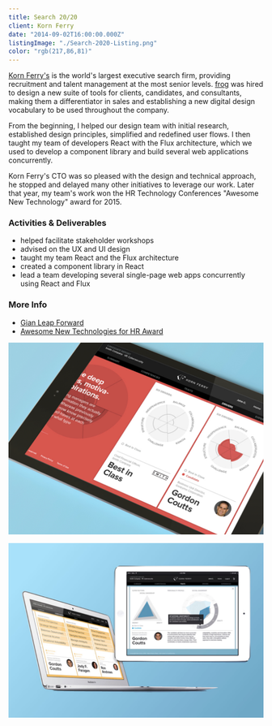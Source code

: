 ```yaml
---
title: Search 20/20
client: Korn Ferry
date: "2014-09-02T16:00:00.000Z"
listingImage: "./Search-2020-Listing.png"
color: "rgb(217,86,81)"
---
```


[Korn Ferry's](https://www.kornferry.com) is the world's largest executive search firm, providing recruitment and talent management at the most senior levels. [frog](https://www.frogdesign.com/) was hired to design a new suite of tools for clients, candidates, and consultants, making them a differentiator in sales and establishing a new digital design vocabulary to be used throughout the company.

From the beginning, I helped our design team with initial research, established design principles, simplified and redefined user flows. I then taught my team of developers React with the Flux architecture, which we used to develop a component library and build several web applications concurrently.

Korn Ferry's CTO was so pleased with the design and technical approach, he stopped and delayed many other initiatives to leverage our work. Later that year, my team's work won the HR Technology Conferences "Awesome New Technology" award for 2015.

### Activities & Deliverables

* helped facilitate stakeholder workshops
* advised on the UX and UI design
* taught my team React and the Flux architecture
* created a component library in React
* lead a team developing several single-page web apps concurrently using React
  and Flux

### More Info

* [Gian Leap Forward](https://www.kornferry.com/institute/giant-leap-forward)
* [Awesome New Technologies for HR
  Award](https://www.kornferry.com/press/awesome-new-technologies-for-hr-hr-tech-conference-selects-korn-ferrys-four-dimensional-executive-assessment/)

![KFAdvance Page 01](./Search-2020-Page-01.png)

![KFAdvance Page 02](./Search-2020-Page-02.png)
